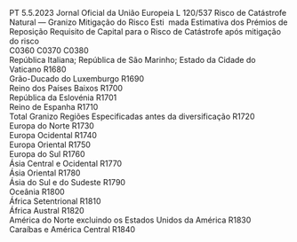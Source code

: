 PT  5.5.2023 Jornal Oficial da União Europeia L 120/537
 Risco de Catástrofe Natural — Granizo  Mitigação do Risco Esti ­
mada  Estimativa dos Prémios de 
Reposição  Requisito de Capital para 
o Risco de Catástrofe 
após mitigação do risco  
C0360  C0370  C0380  
República Italiana; República de São Marinho; Estado da Cidade do Vaticano  R1680  
Grão-Ducado do Luxemburgo  R1690  
Reino dos Países Baixos  R1700  
República da Eslovénia  R1701  
Reino de Espanha  R1710  
Total Granizo Regiões Especificadas antes da diversificação  R1720  
Europa do Norte  R1730  
Europa Ocidental  R1740  
Europa Oriental  R1750  
Europa do Sul  R1760  
Ásia Central e Ocidental  R1770  
Ásia Oriental  R1780  
Ásia do Sul e do Sudeste  R1790  
Oceânia  R1800  
África Setentrional  R1810  
África Austral  R1820  
América do Norte excluindo os Estados Unidos da América  R1830  
Caraíbas e América Central  R1840